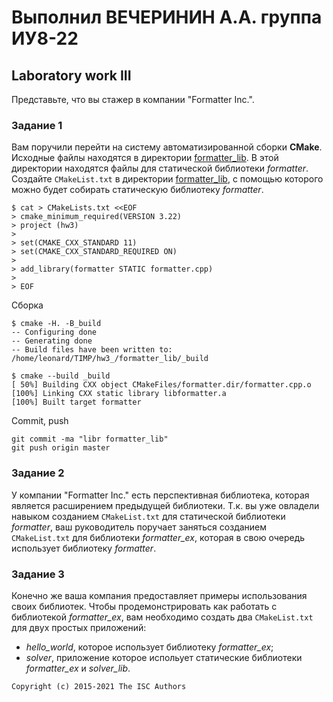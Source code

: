 # Выполнил ВЕЧЕРИНИН А.А. группа ИУ8-22 
## Laboratory work III

Представьте, что вы стажер в компании "Formatter Inc.".
### Задание 1
Вам поручили перейти на систему автоматизированной сборки **CMake**.
Исходные файлы находятся в директории [formatter_lib](formatter_lib).
В этой директории находятся файлы для статической библиотеки *formatter*.
Создайте `CMakeList.txt` в директории [formatter_lib](formatter_lib),
с помощью которого можно будет собирать статическую библиотеку *formatter*.

```shell
$ cat > CMakeLists.txt <<EOF
> cmake_minimum_required(VERSION 3.22)
> project (hw3)
> 
> set(CMAKE_CXX_STANDARD 11)
> set(CMAKE_CXX_STANDARD_REQUIRED ON)
> 
> add_library(formatter STATIC formatter.cpp)
>
> EOF

```
Сборка
```shell
$ cmake -H. -B_build
-- Configuring done
-- Generating done
-- Build files have been written to: /home/leonard/TIMP/hw3_/formatter_lib/_build

$ cmake --build _build
[ 50%] Building CXX object CMakeFiles/formatter.dir/formatter.cpp.o
[100%] Linking CXX static library libformatter.a
[100%] Built target formatter

```
Commit, push
```shell
git commit -ma "libr formatter_lib"
git push origin master
```

### Задание 2
У компании "Formatter Inc." есть перспективная библиотека,
которая является расширением предыдущей библиотеки. Т.к. вы уже овладели
навыком созданием `CMakeList.txt` для статической библиотеки *formatter*, ваш 
руководитель поручает заняться созданием `CMakeList.txt` для библиотеки 
*formatter_ex*, которая в свою очередь использует библиотеку *formatter*.

### Задание 3
Конечно же ваша компания предоставляет примеры использования своих библиотек.
Чтобы продемонстрировать как работать с библиотекой *formatter_ex*,
вам необходимо создать два `CMakeList.txt` для двух простых приложений:
* *hello_world*, которое использует библиотеку *formatter_ex*;
* *solver*, приложение которое испольует статические библиотеки *formatter_ex* и *solver_lib*.


```
Copyright (c) 2015-2021 The ISC Authors
```
